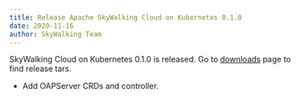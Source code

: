 ```yaml
---
title: Release Apache SkyWalking Cloud on Kubernetes 0.1.0
date: 2020-11-16
author: SkyWalking Team
---
```


SkyWalking Cloud on Kubernetes 0.1.0 is released. Go to [downloads](/downloads) page to find release tars.

- Add OAPServer CRDs and controller.